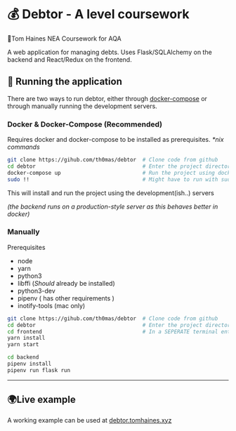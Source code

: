 # 💰 Debtor - A level coursework
📕Tom Haines NEA Coursework for AQA

A web application for managing debts.
Uses Flask/SQLAlchemy on the backend and React/Redux on the frontend.

## 🚀 Running the application
 There are two ways to run debtor, either through [docker-compose](1) or through manually running the development servers.

 ### Docker & Docker-Compose (Recommended)
 Requires docker and docker-compose to be installed as prerequisites.
  *\*nix commands*
 ```bash
git clone https://gihub.com/th0mas/debtor  # Clone code from github
cd debtor                                  # Enter the project directory
docker-compose up                          # Run the project using docker compose
sudo !!                                    # Might have to run with sudo on some installs
 ```
This will install and run the project using the development(ish..) servers

*(the backend runs on a production-style server as this behaves better in docker)*

### Manually
Prerequisites
- node
- yarn
- python3
- libffi (*Should* already be installed)
- python3-dev
- pipenv ( has other requirements )
- inotify-tools (mac only)
```bash
git clone https://gihub.com/th0mas/debtor  # Clone code from github
cd debtor                                  # Enter the project directory
cd frontend                                # In a SEPERATE terminal enter the frontend dir
yarn install      
yarn start

cd backend
pipenv install
pipenv run flask run
```

---
## 🌍Live example
A working example can be used at [debtor.tomhaines.xyz](https://debtor.tomhaines.xyz)

 [1]: https://docs.docker.com/compose/